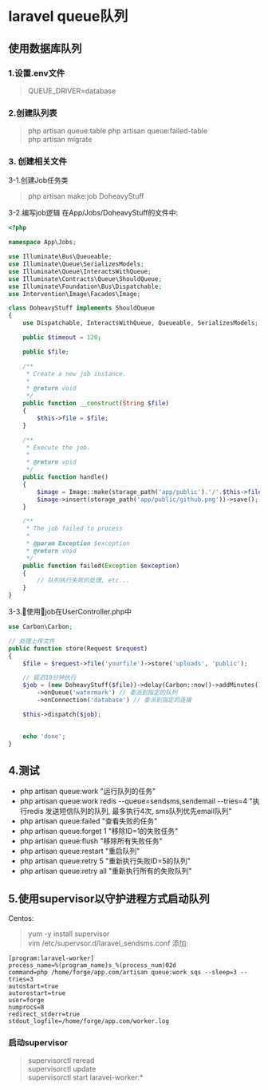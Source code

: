laravel queue队列
================

## 使用数据库队列
### 1.设置.env文件
> QUEUE_DRIVER=database

### 2.创建队列表
> php artisan queue:table 
> php artisan queue:failed-table   
> php artisan migrate  

### 3. 创建相关文件
3-1.创建Job任务类
> php artisan make:job DoheavyStuff  

3-2.编写job逻辑
在App/Jobs/DoheavyStuff的文件中:
```php
<?php

namespace App\Jobs;

use Illuminate\Bus\Queueable;
use Illuminate\Queue\SerializesModels;
use Illuminate\Queue\InteractsWithQueue;
use Illuminate\Contracts\Queue\ShouldQueue;
use Illuminate\Foundation\Bus\Dispatchable;
use Intervention\Image\Facades\Image;

class DoheavyStuff implements ShouldQueue
{
    use Dispatchable, InteractsWithQueue, Queueable, SerializesModels;

    public $timeout = 120;

    public $file;

    /**
     * Create a new job instance.
     *
     * @return void
     */
    public function __construct(String $file)
    {
        $this->file = $file;
    }

    /**
     * Execute the job.
     *
     * @return void
     */
    public function handle()
    {
        $image = Image::make(storage_path('app/public').'/'.$this->file);
        $image->insert(storage_path('app/public/github.png'))->save();
    }

    /**
     * The job failed to process
     * 
     * @param Exception $exception
     * @return void
     */
    public function failed(Exception $exception) 
    {
        // 队列执行失败的处理, etc...
    }
}

```

3-3.使用job在UserController.php中
```php
use Carbon\Carbon;

// 处理上传文件
public function store(Request $request)
{
    $file = $request->file('yourfile')->store('uploads', 'public');

    // 延迟10分钟执行
    $job = (new DoheavyStuff($file))->delay(Carbon::now()->addMinutes(10));
        ->onQueue('watermark') // 委派到指定的队列
        ->onConnection('database') // 委派到指定的连接

    $this->dispatch($job);

    
    echo 'done';
}
```



## 4.测试
* php artisan queue:work "运行队列的任务"
* php artisan queue:work redis --queue=sendsms,sendemail --tries=4 "执行redis 发送短信队列的队列, 最多执行4次, sms队列优先email队列"
* php artisan queue:failed "查看失败的任务"
* php artisan queue:forget 1 "移除ID=1的失败任务"
* php artisan queue:flush "移除所有失败任务"
* php artisan queue:restart "重启队列"
* php artisan queue:retry 5 "重新执行失败ID=5的队列"
* php artisan queue:retry all "重新执行所有的失败队列"


## 5.使用supervisor以守护进程方式启动队列
Centos:
> yum -y install supervisor  
> vim /etc/supervsor.d/laravel_sendsms.conf 添加:  

```
[program:laravel-worker]
process_name=%(program_name)s_%(process_num)02d
command=php /home/forge/app.com/artisan queue:work sqs --sleep=3 --tries=3
autostart=true
autorestart=true
user=forge
numprocs=8
redirect_stderr=true
stdout_logfile=/home/forge/app.com/worker.log
```

### 启动supervisor
> supervisorctl reread  
> supervisorctl update  
> supervisorctl start  laravel-worker:*  
